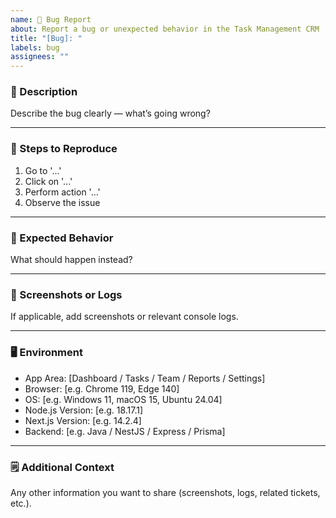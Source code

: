 ```yaml
---
name: 🐞 Bug Report
about: Report a bug or unexpected behavior in the Task Management CRM
title: "[Bug]: "
labels: bug
assignees: ""
---
```


### 🧩 Description

Describe the bug clearly — what’s going wrong?

---

### 🚀 Steps to Reproduce

1. Go to '...'
2. Click on '...'
3. Perform action '...'
4. Observe the issue

---

### 🧠 Expected Behavior

What should happen instead?

---

### 📸 Screenshots or Logs

If applicable, add screenshots or relevant console logs.

---

### 🖥️ Environment

- App Area: [Dashboard / Tasks / Team / Reports / Settings]
- Browser: [e.g. Chrome 119, Edge 140]
- OS: [e.g. Windows 11, macOS 15, Ubuntu 24.04]
- Node.js Version: [e.g. 18.17.1]
- Next.js Version: [e.g. 14.2.4]
- Backend: [e.g. Java / NestJS / Express / Prisma]

---

### 🗒️ Additional Context

Any other information you want to share (screenshots, logs, related tickets, etc.).
